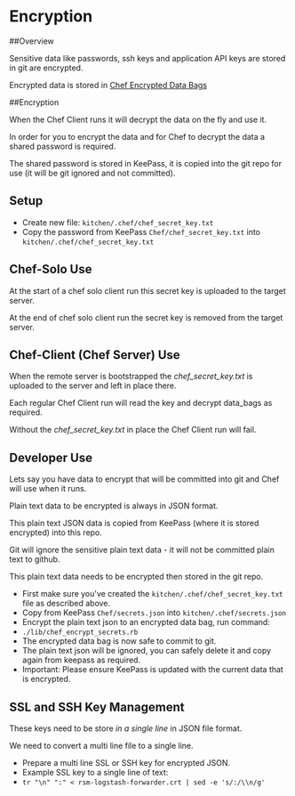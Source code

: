 Encryption
==========

##Overview

Sensitive data like passwords, ssh keys and application API keys are stored in git are encrypted.

Encrypted data is stored in [Chef Encrypted Data Bags](http://docs.chef.io/data_bags.html)

##Encryption

When the Chef Client runs it will decrypt the data on the fly and use it.
 
In order for you to encrypt the data and for Chef to decrypt the data a shared password is required.

The shared password is stored in KeePass, it is copied into the git repo for use (it will be git ignored and not committed).

## Setup

- Create new file: `kitchen/.chef/chef_secret_key.txt`
- Copy the password from KeePass `Chef/chef_secret_key.txt` into `kitchen/.chef/chef_secret_key.txt`

## Chef-Solo Use

At the start of a chef solo client run this secret key is uploaded to the target server.

At the end of chef solo client run the secret key is removed from the target server.

## Chef-Client (Chef Server) Use

When the remote server is bootstrapped the *chef_secret_key.txt* is uploaded to the server and left in place there.

Each regular Chef Client run will read the key and decrypt data_bags as required.

Without the *chef_secret_key.txt* in place the Chef Client run will fail.

## Developer Use

Lets say you have data to encrypt that will be committed into git and Chef will use when it runs.

Plain text data to be encrypted is always in JSON format.

This plain text JSON data is copied from KeePass (where it is stored encrypted) into this repo.

Git will ignore the sensitive plain text data - it will not be committed plain text to github.

This plain text data needs to be encrypted then stored in the git repo.

- First make sure you've created the `kitchen/.chef/chef_secret_key.txt` file as described above.
- Copy from KeePass `Chef/secrets.json` into `kitchen/.chef/secrets.json`
- Encrypt the plain text json to an encrypted data bag, run command:
- `./lib/chef_encrypt_secrets.rb`
- The encrypted data bag is now safe to commit to git.
- The plain text json will be ignored, you can safely delete it and copy again from keepass as required.
- Important: Please ensure KeePass is updated with the current data that is encrypted.

## SSL and SSH Key Management

These keys need to be store *in a single line* in JSON file format.

We need to convert a multi line file to a single line.

- Prepare a multi line SSL or SSH key for encrypted JSON.
- Example SSL key to a single line of text:
- `tr "\n" ":" < rsm-logstash-forwarder.crt | sed -e 's/:/\\n/g'`
